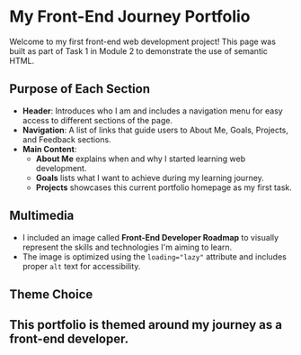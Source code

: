 # My Front-End Journey Portfolio

Welcome to my first front-end web development project! This page was built as part of Task 1 in Module 2 to demonstrate the use of semantic HTML.

## Purpose of Each Section

- **Header**: Introduces who I am and includes a navigation menu for easy access to different sections of the page.
- **Navigation**: A list of links that guide users to About Me, Goals, Projects, and Feedback sections.
- **Main Content**: 
  - **About Me** explains when and why I started learning web development.
  - **Goals** lists what I want to achieve during my learning journey.
  - **Projects** showcases this current portfolio homepage as my first task.


## Multimedia

- I included an image called **Front-End Developer Roadmap** to visually represent the skills and technologies I'm aiming to learn.
- The image is optimized using the `loading="lazy"` attribute and includes proper `alt` text for accessibility.

## Theme Choice

This portfolio is themed around my journey as a front-end developer.
---


